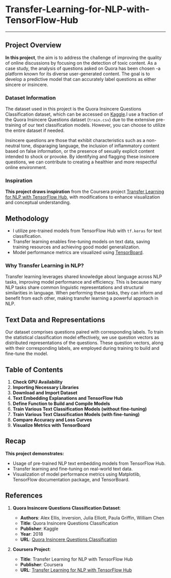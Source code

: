 # Transfer-Learning-for-NLP-with-TensorFlow-Hub

------------------------------

## Project Overview

**In this project**, the aim is to address the challenge of improving the quality of online discussions by focusing on the detection of toxic content. As a case study, the analysis of questions asked on Quora has been chosen -a platform known for its diverse user-generated content. The goal is to develop a predictive model that can accurately label questions as either sincere or insincere.

### Dataset Information

The dataset used in this project is the Quora Insincere Questions Classification dataset, which can be accessed on [Kaggle](https://www.kaggle.com/c/quora-insincere-questions-classification/data).I use a fraction of the Quora Insincere Questions dataset (`train.csv`) due to the extensive pre-training of our text classification models. However, you can choose to utilize the entire dataset if needed.

Insincere questions are those that exhibit characteristics such as a non-neutral tone, disparaging language, the inclusion of inflammatory content based on false information, or the presence of sexually explicit content intended to shock or provoke. By identifying and flagging these insincere questions, we can contribute to creating a healthier and more respectful online environment.

### Inspiration

**This project draws inspiration** from the Coursera project [Transfer Learning for NLP with TensorFlow Hub](https://www.coursera.org/projects/transfer-learning-nlp-tensorflow-hub/), with modifications to enhance visualization and conceptual understanding.


## Methodology

- I utilize pre-trained models from TensorFlow Hub with `tf.keras` for text classification.
- Transfer learning enables fine-tuning models on text data, saving training resources and achieving good model generalization.
- Model performance metrics are visualized using [TensorBoard](https://www.tensorflow.org/tensorboard).

### Why Transfer Learning in NLP?

Transfer learning leverages shared knowledge about language across NLP tasks, improving model performance and efficiency. This is because many NLP tasks share common linguistic representations and structural similarities in language. When performing these tasks, they can inform and benefit from each other, making transfer learning a powerful approach in NLP.

## Text Data and Representations

Our dataset comprises questions paired with corresponding labels. To train the statistical classification model effectively, we use question vectors as distributed representations of the questions. These question vectors, along with their corresponding labels, are employed during training to build and fine-tune the model.

## Table of Contents

1. **Check GPU Availability**
2. **Importing Necessary Libraries**
3. **Download and Import Dataset**
4. **Text Embedding Explanations and TensorFlow Hub**
5. **Define Function to Build and Compile Models**
6. **Train Various Text Classification Models (without fine-tuning)**
7. **Train Various Text Classification Models (with fine-tuning)**
8. **Compare Accuracy and Loss Curves**
9. **Visualize Metrics with TensorBoard**


## Recap

**This project demonstrates:**
- Usage of pre-trained NLP text embedding models from TensorFlow Hub.
- Transfer learning and fine-tuning on real-world text data.
- Visualization of model performance metrics using Matplotlib, TensorFlow documentation package, and TensorBoard.

## References

1. **Quora Insincere Questions Classification Dataset**:
   - **Authors**: Alex Ellis, inversion, Julia Elliott, Paula Griffin, William Chen
   - **Title**: Quora Insincere Questions Classification
   - **Publisher**: Kaggle
   - **Year**: 2018
   - **URL**: [Quora Insincere Questions Classification](https://www.kaggle.com/c/quora-insincere-questions-classification/data)

2. **Coursera Project**:
   - **Title**: Transfer Learning for NLP with TensorFlow Hub
   - **Publisher**: Coursera
   - **URL**: [Transfer Learning for NLP with TensorFlow Hub](https://www.coursera.org/projects/transfer-learning-nlp-tensorflow-hub/)

